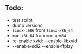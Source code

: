 Todo:
----

- test script
- dump versions
- `linux-i686` from `linux-x86_64`
- `mac-x86_64` from `mac-arm64`
- re-enable xvid: --enable-libxvid
- --enable-sdl2 --enable-ffplay

